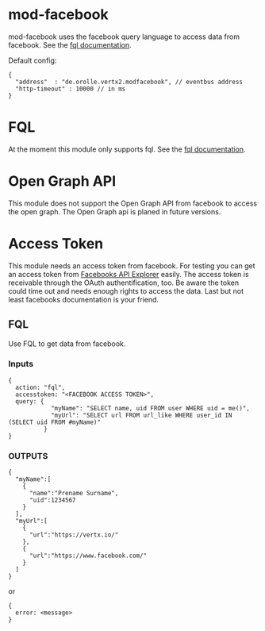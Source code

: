 mod-facebook
========================
mod-facebook uses the facebook query language to access data from facebook. See the [fql documentation](https://developers.facebook.com/docs/technical-guides/fql/).


Default config:

    {
      "address"  : "de.orolle.vertx2.modfacebook", // eventbus address
      "http-timeout" : 10000 // in ms
    }


# FQL

At the moment this module only supports fql. See the [fql documentation](https://developers.facebook.com/docs/technical-guides/fql/).


# Open Graph API

This module does not support the Open Graph API from facebook to access the open graph.
The Open Graph api is planed in future versions.

# Access Token

This module needs an access token from facebook. 
For testing you can get an access token from [Facebooks API Explorer](https://developers.facebook.com/tools/explorer?method=GET&path=me) easily. The access token is receivable through the OAuth authentification, too.
Be aware the token could time out and needs enough rights to access the data. 
Last but not least facebooks documentation is your friend.

## FQL

Use FQL to get data from facebook.

### Inputs

    {
      action: "fql",
      accesstoken: "<FACEBOOK ACCESS TOKEN>",
      query: {
                "myName": "SELECT name, uid FROM user WHERE uid = me()",
                "myUrl": "SELECT url FROM url_like WHERE user_id IN (SELECT uid FROM #myName)"
              }
    }

### OUTPUTS

    {
      "myName":[
        {
          "name":"Prename Surname",
          "uid":1234567
        }
      ],
      "myUrl":[
        {
          "url":"https://vertx.io/"
        },
        {
          "url":"https://www.facebook.com/"
        }
      ]
    }

or

    {
      error: <message>
    }

